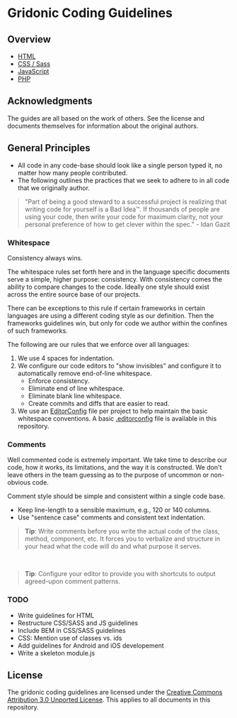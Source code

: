 Gridonic Coding Guidelines
==========================

## Overview

- [HTML](./html)
- [CSS / Sass](./css)
- [JavaScript](./js)
- [PHP](./php)

## Acknowledgments

The guides are all based on the work of others. See the license and documents themselves for information about the 
original authors.

## General Principles

- All code in any code-base should look like a single person typed it, no matter how many people contributed.
- The following outlines the practices that we seek to adhere to in all code that we originally author.

> "Part of being a good steward to a successful project is realizing that writing code for yourself is a Bad Idea™. 
> If thousands of people are using your code, then write your code for maximum clarity, not your personal preference 
> of how to get clever within the spec." - Idan Gazit

### Whitespace

Consistency always wins.

The whitespace rules set forth here and in the language specific documents serve a simple, higher purpose: consistency. 
With consistency comes the ability to compare changes to the code. Ideally one style should exist across the entire 
source base of our projects.

There can be exceptions to this rule if certain frameworks in certain languages are using a different coding style as 
our definition. Then the frameworks guidelines win, but only for code we author within the confines of such frameworks.

The following are our rules that we enforce over all languages:

1. We use 4 spaces for indentation.
2. We configure our code editors to "show invisibles" and configure it to automatically remove end-of-line whitespace.
    - Enforce consistency.
    - Eliminate end of line whitespace.
    - Eliminate blank line whitespace.
    - Create commits and diffs that are easier to read.
3. We use an [EditorConfig](http://editorconfig.org/) file per project to help maintain the basic whitespace conventions. 
   A basic [.editorconfig](.editorconfig) file is available in this repository.

### Comments

Well commented code is extremely important. We take time to describe our code, how it works, its limitations, and the 
way it is constructed. We don't leave others in the team guessing as to the purpose of uncommon or non-obvious code.

Comment style should be simple and consistent within a single code base.

- Keep line-length to a sensible maximum, e.g., 120 or 140 columns.
- Use "sentence case" comments and consistent text indentation. 

> **Tip**: Write comments before you write the actual code of the class, method, component, etc. It forces you to verbalize 
> and structure in your head what the code will do and what purpose it serves.

​

> **Tip**: Configure your editor to provide you with shortcuts to output agreed-upon comment patterns.

### TODO

- Write guidelines for HTML
- Restructure CSS/SASS and JS guidelines
- Include BEM in CSS/SASS guidelines
- CSS: Mention use of classes vs. ids
- Add guidelines for Android and iOS developement
- Write a skeleton module.js

## License

The gridonic coding guidelines are licensed under the [Creative Commons Attribution 3.0 Unported License](http://creativecommons.org/licenses/by/3.0/). 
This applies to all documents in this repository.
